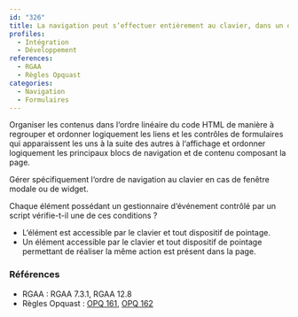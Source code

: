```yaml
---
id: "326"
title: La navigation peut s‘effectuer entièrement au clavier, dans un ordre prévisible et sans piège.
profiles:
  - Intégration
  - Développement
references:
  - RGAA
  - Règles Opquast
categories:
  - Navigation
  - Formulaires
---
```


Organiser les contenus dans l‘ordre linéaire du code HTML de manière à regrouper et ordonner logiquement les liens et les contrôles de formulaires qui apparaissent les uns à la suite des autres à l‘affichage et ordonner logiquement les principaux blocs de navigation et de contenu composant la page.

Gérer spécifiquement l‘ordre de navigation au clavier en cas de fenêtre modale ou de widget.

Chaque élément possédant un gestionnaire d‘événement contrôlé par un script vérifie-t-il une de ces conditions ?
* L‘élément est accessible par le clavier et tout dispositif de pointage.
* Un élément accessible par le clavier et tout dispositif de pointage permettant de réaliser la même action est présent dans la page.


### Références

* RGAA : RGAA 7.3.1, RGAA 12.8
* Règles Opquast : [OPQ 161](https://checklists.opquast.com/fr/assurance-qualite-web/le-site-est-integralement-utilisable-au-clavier), [OPQ 162](https://checklists.opquast.com/fr/assurance-qualite-web/la-navigation-au-clavier-seffectue-dans-un-ordre-previsible)

